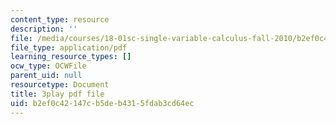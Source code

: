 ```yaml
---
content_type: resource
description: ''
file: /media/courses/18-01sc-single-variable-calculus-fall-2010/b2ef0c42147cb5deb4315fdab3cd64ec_PNTnmH6jsRI.pdf
file_type: application/pdf
learning_resource_types: []
ocw_type: OCWFile
parent_uid: null
resourcetype: Document
title: 3play pdf file
uid: b2ef0c42-147c-b5de-b431-5fdab3cd64ec
---
```

